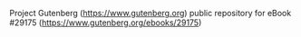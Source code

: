 Project Gutenberg (https://www.gutenberg.org) public repository for eBook #29175 (https://www.gutenberg.org/ebooks/29175)
